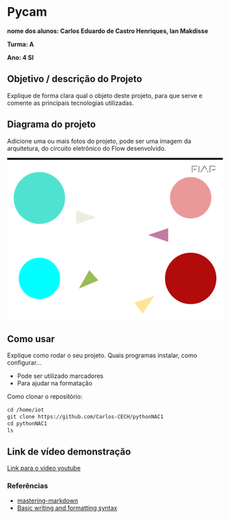 # Pycam

**nome dos alunos: Carlos Eduardo de Castro Henriques, Ian Makdisse** 

**Turma: A**

**Ano: 4 SI**

## Objetivo / descrição do Projeto

Explique de forma clara qual o objeto deste projeto, para que serve e comente as principais tecnologias utilizadas. 

## Diagrama do projeto

Adicione uma ou mais fotos do projeto, pode ser uma imagem da arquitetura, do circuito eletrônico do Flow desenvolvido. 

<img src="/circulos.PNG" width="550">


## Como usar 

Explique como rodar o seu projeto. Quais programas instalar, como configurar... 

* Pode ser utilizado marcadores
* Para ajudar na formatação

Como clonar o repositório:

    cd /home/iot
    git clone https://github.com/Carlos-CECH/pythonNAC1
    cd pythonNAC1
    ls


## Link de vídeo demonstração

[Link para o video youtube](https://youtu.be/wv0MEnzSnEs)


### Referências 

* [mastering-markdown](https://guides.github.com/features/mastering-markdown/)
* [Basic writing and formatting syntax](https://docs.github.com/en/github/writing-on-github/getting-started-with-writing-and-formatting-on-github/basic-writing-and-formatting-syntax)
